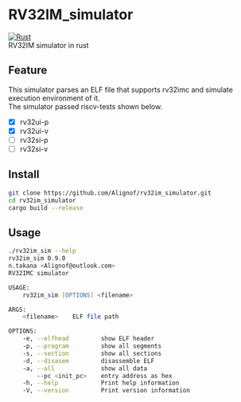# RV32IM\_simulator
[![Rust](https://github.com/Alignof/rv32im_simulator/actions/workflows/rust.yml/badge.svg)](https://github.com/Alignof/rv32im_simulator/actions/workflows/rust.yml)  
RV32IM simulator in rust

## Feature
This simulator parses an ELF file that supports rv32imc and simulate execution environment of it.  
The simulator passed riscv-tests shown below.

- [x] rv32ui-p
- [x] rv32ui-v
- [ ] rv32si-p
- [ ] rv32si-v

## Install
```zsh
git clone https://github.com/Alignof/rv32im_simulator.git
cd rv32im_simulator
cargo build --release
```

## Usage
```zsh
./rv32im_sim --help
rv32im_sim 0.9.0
n.takana <Alignof@outlook.com>
RV32IMC simulator

USAGE:
    rv32im_sim [OPTIONS] <filename>

ARGS:
    <filename>    ELF file path

OPTIONS:
    -e, --elfhead         show ELF header
    -p, --program         show all segments
    -s, --section         show all sections
    -d, --disasem         disassemble ELF
    -a, --all             show all data
        --pc <init_pc>    entry address as hex
    -h, --help            Print help information
    -V, --version         Print version information
```
